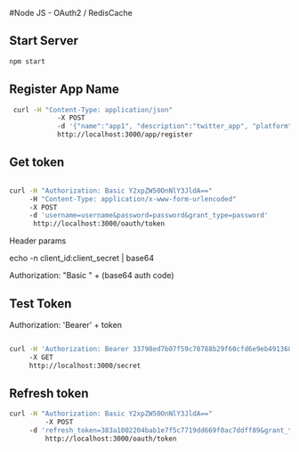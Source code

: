 #Node JS - OAuth2 / RedisCache

## Start Server

```bash
npm start 

```


## Register App Name
```bash
 curl -H "Content-Type: application/json" 
			-X POST  
			-d '{"name":"app1", "description":"twitter_app", "platform":"mobile"}'     
			http://localhost:3000/app/register


```

## Get token

```bash

curl -H "Authorization: Basic Y2xpZW50OnNlY3JldA==" 
     -H "Content-Type: application/x-www-form-urlencoded" 
     -X POST 
     -d 'username=username&password=password&grant_type=password' 
      http://localhost:3000/oauth/token

```

Header params

echo -n client_id:client_secret | base64

Authorization: "Basic " + (base64 auth code)



## Test Token
Authorization: 'Bearer' + token

```bash

curl -H 'Authorization: Bearer 33798ed7b07f59c70788b29f60cfd6e9eb491368' 
     -X GET 
     http://localhost:3000/secret

```

## Refresh token

```bash
curl -H "Authorization: Basic Y2xpZW50OnNlY3JldA==" 
		 -X POST 
     -d 'refresh_token=383a1002204bab1e7f5c7719dd669f0ac7ddff89&grant_type=refresh_token' 
		 http://localhost:3000/oauth/token

```
